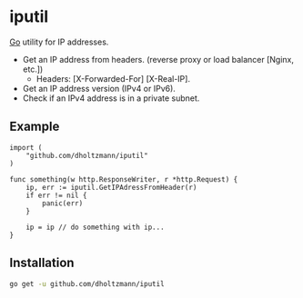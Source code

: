 iputil
========

[Go](http://golang.org) utility for IP addresses.

- Get an IP address from headers. (reverse proxy or load balancer [Nginx, etc.])
	- Headers: [X-Forwarded-For] [X-Real-IP].
- Get an IP address version (IPv4 or IPv6).
- Check if an IPv4 address is in a private subnet.

## Example

```golang
import (
	"github.com/dholtzmann/iputil"
)

func something(w http.ResponseWriter, r *http.Request) {
	ip, err := iputil.GetIPAdressFromHeader(r)
	if err != nil {
		panic(err)
	}

	ip = ip // do something with ip...
}
```

## Installation

```bash
go get -u github.com/dholtzmann/iputil
```
